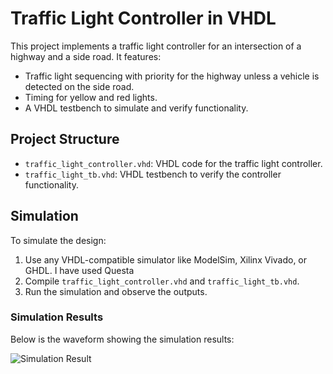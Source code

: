 
# Traffic Light Controller in VHDL
This project implements a traffic light controller for an intersection of a highway and a side road. It features:
- Traffic light sequencing with priority for the highway unless a vehicle is detected on the side road.
- Timing for yellow and red lights.
- A VHDL testbench to simulate and verify functionality.

## Project Structure
- `traffic_light_controller.vhd`: VHDL code for the traffic light controller.
- `traffic_light_tb.vhd`: VHDL testbench to verify the controller functionality.

## Simulation
To simulate the design:
1. Use any VHDL-compatible simulator like ModelSim, Xilinx Vivado, or GHDL. I have used Questa
2. Compile `traffic_light_controller.vhd` and `traffic_light_tb.vhd`.
3. Run the simulation and observe the outputs.

### Simulation Results
Below is the waveform showing the simulation results:

![Simulation Result](SimulationResult.png)

